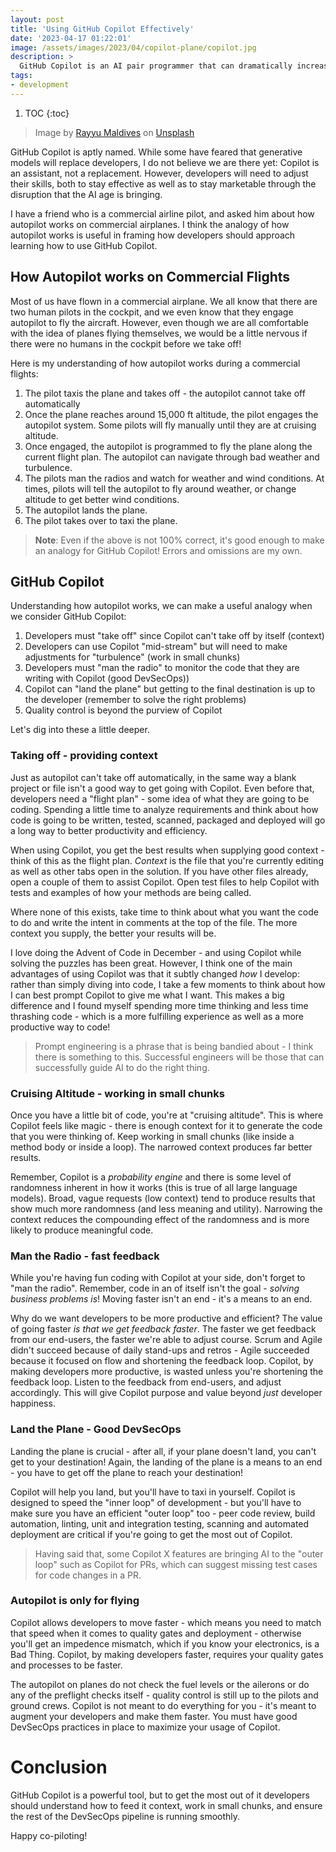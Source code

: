 ```yaml
---
layout: post
title: 'Using GitHub Copilot Effectively'
date: '2023-04-17 01:22:01'
image: /assets/images/2023/04/copilot-plane/copilot.jpg
description: >
  GitHub Copilot is an AI pair programmer that can dramatically increase developer productivity. However, it is still a tool - and developers must learn how to frame Copilot's capabilities in order to make the best use of it.
tags:
- development
---
```


1. TOC
{:toc}

> Image by [Rayyu Maldives](https://unsplash.com/@rayyu?utm_source=unsplash&utm_medium=referral&utm_content=creditCopyText") on [Unsplash](https://unsplash.com/photos/vZ5Tk3cc52o?utm_source=unsplash&utm_medium=referral&utm_content=creditCopyText")
  

GitHub Copilot is aptly named. While some have feared that generative models will replace developers, I do not believe we are there yet: Copilot is an assistant, not a replacement. However, developers will need to adjust their skills, both to stay effective as well as to stay marketable through the disruption that the AI age is bringing.

I have a friend who is a commercial airline pilot, and asked him about how autopilot works on commercial airplanes. I think the analogy of how autopilot works is useful in framing how developers should approach learning how to use GitHub Copilot.

## How Autopilot works on Commercial Flights

Most of us have flown in a commercial airplane. We all know that there are two human pilots in the cockpit, and we even know that they engage autopilot to fly the aircraft. However, even though we are all comfortable with the idea of planes flying themselves, we would be a little nervous if there were no humans in the cockpit before we take off!

Here is my understanding of how autopilot works during a commercial flights:

1. The pilot taxis the plane and takes off - the autopilot cannot take off automatically
1. Once the plane reaches around 15,000 ft altitude, the pilot engages the autopilot system. Some pilots will fly manually until they are at cruising altitude.
1. Once engaged, the autopilot is programmed to fly the plane along the current flight plan. The autopilot can navigate through bad weather and turbulence.
1. The pilots man the radios and watch for weather and wind conditions. At times, pilots will tell the autopilot to fly around weather, or change altitude to get better wind conditions.
1. The autopilot lands the plane.
1. The pilot takes over to taxi the plane.

> **Note**: Even if the above is not 100% correct, it's good enough to make an analogy for GitHub Copilot! Errors and omissions are my own.

## GitHub Copilot

Understanding how autopilot works, we can make a useful analogy when we consider GitHub Copilot:

1. Developers must "take off" since Copilot can't take off by itself (context)
1. Developers can use Copilot "mid-stream" but will need to make adjustments for "turbulence" (work in small chunks)
1. Developers must "man the radio" to monitor the code that they are writing with Copilot (good DevSecOps)) 
1. Copilot can "land the plane" but getting to the final destination is up to the developer (remember to solve the right problems)
1. Quality control is beyond the purview of Copilot

Let's dig into these a little deeper.

### Taking off - providing context

Just as autopilot can't take off automatically, in the same way a blank project or file isn't a good way to get going with Copilot. Even before that, developers need a "flight plan" - some idea of what they are going to be coding. Spending a little time to analyze requirements and think about how code is going to be written, tested, scanned, packaged and deployed will go a long way to better productivity and efficiency.

When using Copilot, you get the best results when supplying good context - think of this as the flight plan. _Context_ is the file that you're currently editing as well as other tabs open in the solution. If you have other files already, open a couple of them to assist Copilot. Open test files to help Copilot with tests and examples of how your methods are being called. 

Where none of this exists, take time to think about what you want the code to do and write the intent in comments at the top of the file. The more context you supply, the better your results will be.

I love doing the Advent of Code in December - and using Copilot while solving the puzzles has been great. However, I think one of the main advantages of using Copilot was that it subtly changed _how_ I develop: rather than simply diving into code, I take a few moments to think about how I can best prompt Copilot to give me what I want. This makes a big difference and I found myself spending more time thinking and less time thrashing code - which is a more fulfilling experience as well as a more productive way to code!

> Prompt engineering is a phrase that is being bandied about - I think there is something to this. Successful engineers will be those that can successfully guide AI to do the right thing.

### Cruising Altitude - working in small chunks

Once you have a little bit of code, you're at "cruising altitude". This is where Copilot feels like magic - there is enough context for it to generate the code that you were thinking of. Keep working in small chunks (like inside a method body or inside a loop). The narrowed context produces far better results.

Remember, Copilot is a _probability engine_ and there is some level of randomness inherent in how it works (this is true of all large language models). Broad, vague requests (low context) tend to produce results that show much more randomness (and less meaning and utility). Narrowing the context reduces the compounding effect of the randomness and is more likely to produce meaningful code.

### Man the Radio - fast feedback

While you're having fun coding with Copilot at your side, don't forget to "man the radio". Remember, code in an of itself isn't the goal - _solving business problems is_! Moving faster isn't an end - it's a means to an end.

Why do we want developers to be more productive and efficient? The value of going faster _is that we get feedback faster_. The faster we get feedback from our end-users, the faster we're able to adjust course. Scrum and Agile didn't succeed because of daily stand-ups and retros - Agile succeeded because it focused on flow and shortening the feedback loop. Copilot, by making developers more productive, is wasted unless you're shortening the feedback loop. Listen to the feedback from end-users, and adjust accordingly. This will give Copilot purpose and value beyond _just_ developer happiness.

### Land the Plane - Good DevSecOps

Landing the plane is crucial - after all, if your plane doesn't land, you can't get to your destination! Again, the landing of the plane is a means to an end - you have to get off the plane to reach your destination! 

Copilot will help you land, but you'll have to taxi in yourself. Copilot is designed to speed the "inner loop" of development - but you'll have to make sure you have an efficient "outer loop" too - peer code review, build automation, linting, unit and integration testing, scanning and automated deployment are critical if you're going to get the most out of Copilot.

> Having said that, some Copilot X features are bringing AI to the "outer loop" such as Copilot for PRs, which can suggest missing test cases for code changes in a PR.

### Autopilot is only for flying

Copilot allows developers to move faster - which means you need to match that speed when it comes to quality gates and deployment - otherwise you'll get an impedence mismatch, which if you know your electronics, is a Bad Thing. Copilot, by making developers faster, requires your quality gates and processes to be faster.

The autopilot on planes do not check the fuel levels or the ailerons or do any of the preflight checks itself - quality control is still up to the pilots and ground crews. Copilot is not meant to do everything for you - it's meant to augment your developers and make them faster. You must have good DevSecOps practices in place to maximize your usage of Copilot.

# Conclusion

GitHub Copilot is a powerful tool, but to get the most out of it developers should understand how to feed it context, work in small chunks, and ensure the rest of the DevSecOps pipeline is running smoothly. 

Happy co-piloting!